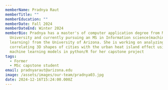 ```yaml
---
memberName: Pradnya Raut
memberTitle: ""
memberEducation: ""
memberDate: Fall 2024
memberDateEnd: Winter 2024
memberBio: Pradnya has a master's of computer application degree from Mumbai
  University and currently pursuing an MS in Information science(machine
  learning) from the University of Arizona. She is working on analyzing and
  correlating 3D shapes of cities with the urban heat island effect using
  machine learning models in python/R for her capstone project
tags:
  - Former
  - MSc capstone student
email: pradnyaraut@arizona.edu
image: /assets/images/our-team/pradnya03.jpg
date: 2024-12-16T15:24:00.000Z
---
```

